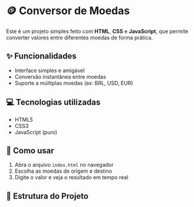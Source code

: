 # 🪙 Conversor de Moedas

Este é um projeto simples feito com **HTML**, **CSS** e **JavaScript**, que permite converter valores entre diferentes moedas de forma prática.

## ✨ Funcionalidades

- Interface simples e amigável
- Conversão instantânea entre moedas
- Suporte a múltiplas moedas (ex: BRL, USD, EUR)

## 💻 Tecnologias utilizadas

- HTML5
- CSS3
- JavaScript (puro)

## 🚀 Como usar

1. Abra o arquivo `index.html` no navegador
2. Escolha as moedas de origem e destino
3. Digite o valor e veja o resultado em tempo real

## 📁 Estrutura do Projeto

